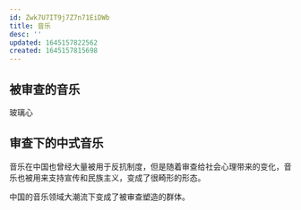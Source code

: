 ```yaml
---
id: Zwk7U7IT9j7Z7n71EiDWb
title: 音乐
desc: ''
updated: 1645157822562
created: 1645157815698
---
```




## 被审查的音乐

玻璃心


## 审查下的中式音乐

音乐在中国也曾经大量被用于反抗制度，但是随着审查给社会心理带来的变化，音乐也被用来支持宣传和民族主义，变成了很畸形的形态。

中国的音乐领域大潮流下变成了被审查塑造的群体。

